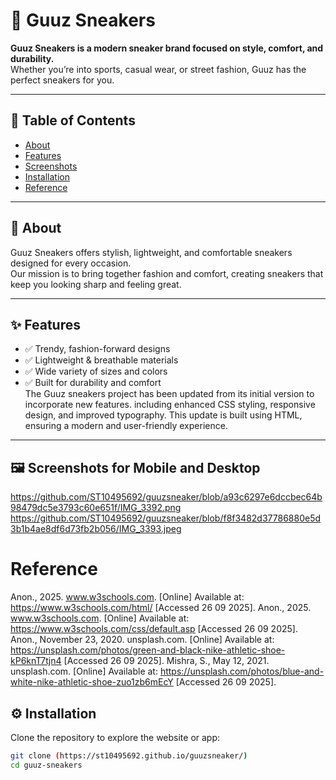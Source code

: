 
# 👟 Guuz Sneakers

**Guuz Sneakers is a modern sneaker brand focused on style, comfort, and durability.**  
Whether you’re into sports, casual wear, or street fashion, Guuz has the perfect sneakers for you.

---

## 📖 Table of Contents
- [About](#about)
- [Features](#features)
- [Screenshots](#screenshots)
- [Installation](#installation)
- [Reference ](#Reference)

---

## 📝 About
Guuz Sneakers offers stylish, lightweight, and comfortable sneakers designed for every occasion.  
Our mission is to bring together fashion and comfort, creating sneakers that keep you looking sharp and feeling great.

---

## ✨ Features
- ✅ Trendy, fashion-forward designs  
- ✅ Lightweight & breathable materials  
- ✅ Wide variety of sizes and colors  
- ✅ Built for durability and comfort  
The Guuz sneakers project has been updated from its initial version to incorporate new features.
including enhanced CSS styling, responsive design, and improved typography.
This update is built using HTML, ensuring a modern and user-friendly experience.
---

## 🖼️ Screenshots for Mobile and Desktop
https://github.com/ST10495692/guuzsneaker/blob/a93c6297e6dccbec64b98479dc5e3793c60e651f/IMG_3392.png
https://github.com/ST10495692/guuzsneaker/blob/f8f3482d37786880e5d3b1b4ae8df6d73fb2b056/IMG_3393.jpeg

# Reference
Anon., 2025. www.w3schools.com. [Online] 
Available at: https://www.w3schools.com/html/
[Accessed 26 09 2025].
Anon., 2025. www.w3schools.com. [Online] 
Available at: https://www.w3schools.com/css/default.asp
[Accessed 26 09 2025].
Anon., November 23, 2020. unsplash.com. [Online] 
Available at: https://unsplash.com/photos/green-and-black-nike-athletic-shoe-kP6knT7tjn4
[Accessed 26 09 2025].
Mishra, S., May 12, 2021. unsplash.com. [Online] 
Available at: https://unsplash.com/photos/blue-and-white-nike-athletic-shoe-zuo1zb6mEcY
[Accessed 26 09 2025].



## ⚙️ Installation
Clone the repository to explore the website or app:
```bash
git clone (https://st10495692.github.io/guuzsneaker/)
cd guuz-sneakers
